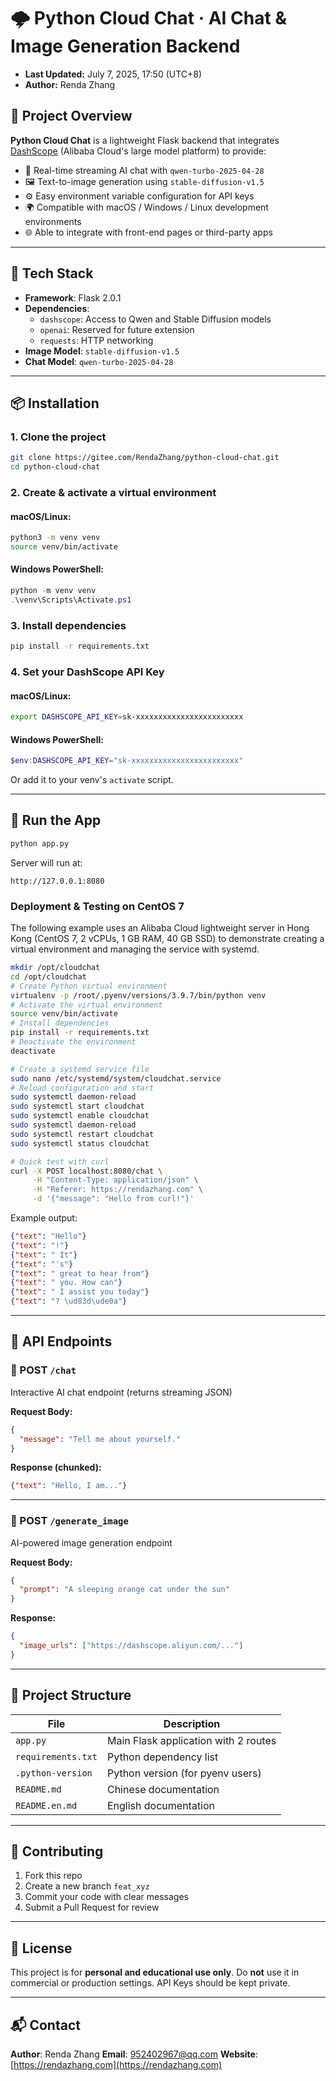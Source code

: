 # 🌩️ Python Cloud Chat · AI Chat & Image Generation Backend

* **Last Updated:** July 7, 2025, 17:50 (UTC+8)
* **Author:** Renda Zhang

## 📝 Project Overview

**Python Cloud Chat** is a lightweight Flask backend that integrates [DashScope](https://dashscope.aliyun.com/) (Alibaba Cloud's large model platform) to provide:

- 🤖 Real-time streaming AI chat with `qwen-turbo-2025-04-28`
- 🖼️ Text-to-image generation using `stable-diffusion-v1.5`
- ⚙️ Easy environment variable configuration for API keys
- 🌍 Compatible with macOS / Windows / Linux development environments
- 🌐 Able to integrate with front-end pages or third-party apps

---

## 🧱 Tech Stack

- **Framework**: Flask 2.0.1
- **Dependencies**:
  - `dashscope`: Access to Qwen and Stable Diffusion models
  - `openai`: Reserved for future extension
  - `requests`: HTTP networking
- **Image Model**: `stable-diffusion-v1.5`
- **Chat Model**: `qwen-turbo-2025-04-28`

---

## 📦 Installation

### 1. Clone the project
```bash
git clone https://gitee.com/RendaZhang/python-cloud-chat.git
cd python-cloud-chat
````

### 2. Create & activate a virtual environment

#### macOS/Linux:

```bash
python3 -m venv venv
source venv/bin/activate
```

#### Windows PowerShell:

```powershell
python -m venv venv
.\venv\Scripts\Activate.ps1
```

### 3. Install dependencies

```bash
pip install -r requirements.txt
```

### 4. Set your DashScope API Key

#### macOS/Linux:

```bash
export DASHSCOPE_API_KEY=sk-xxxxxxxxxxxxxxxxxxxxxxxx
```

#### Windows PowerShell:

```powershell
$env:DASHSCOPE_API_KEY="sk-xxxxxxxxxxxxxxxxxxxxxxxx"
```

Or add it to your venv's `activate` script.

---

## 🚀 Run the App

```bash
python app.py
```

Server will run at:

```
http://127.0.0.1:8080
```

### Deployment & Testing on CentOS 7
The following example uses an Alibaba Cloud lightweight server in Hong Kong (CentOS 7, 2 vCPUs, 1 GB RAM, 40 GB SSD) to demonstrate creating a virtual environment and managing the service with systemd.

```bash
mkdir /opt/cloudchat
cd /opt/cloudchat
# Create Python virtual environment
virtualenv -p /root/.pyenv/versions/3.9.7/bin/python venv
# Activate the virtual environment
source venv/bin/activate
# Install dependencies
pip install -r requirements.txt
# Deactivate the environment
deactivate

# Create a systemd service file
sudo nano /etc/systemd/system/cloudchat.service
# Reload configuration and start
sudo systemctl daemon-reload
sudo systemctl start cloudchat
sudo systemctl enable cloudchat
sudo systemctl daemon-reload
sudo systemctl restart cloudchat
sudo systemctl status cloudchat

# Quick test with curl
curl -X POST localhost:8080/chat \
     -H "Content-Type: application/json" \
     -H "Referer: https://rendazhang.com" \
     -d '{"message": "Hello from curl!"}'
```
Example output:
```json
{"text": "Hello"}
{"text": "!"}
{"text": " It"}
{"text": "'s"}
{"text": " great to hear from"}
{"text": " you. How can"}
{"text": " I assist you today"}
{"text": "? \ud83d\ude0a"}
```
---

## 📡 API Endpoints

### 🔹 POST `/chat`

Interactive AI chat endpoint (returns streaming JSON)

**Request Body:**

```json
{
  "message": "Tell me about yourself."
}
```

**Response (chunked):**

```json
{"text": "Hello, I am..."}
```

---

### 🔹 POST `/generate_image`

AI-powered image generation endpoint

**Request Body:**

```json
{
  "prompt": "A sleeping orange cat under the sun"
}
```

**Response:**

```json
{
  "image_urls": ["https://dashscope.aliyun.com/..."]
}
```

---

## 📁 Project Structure

| File               | Description                          |
| ------------------ | ------------------------------------ |
| `app.py`           | Main Flask application with 2 routes |
| `requirements.txt` | Python dependency list               |
| `.python-version`  | Python version (for pyenv users)     |
| `README.md`        | Chinese documentation                |
| `README.en.md`     | English documentation                |

---

## 🙌 Contributing

1. Fork this repo
2. Create a new branch `feat_xyz`
3. Commit your code with clear messages
4. Submit a Pull Request for review

---

## 🔐 License

This project is for **personal and educational use only**.
Do **not** use it in commercial or production settings. API Keys should be kept private.

---

## 📬 Contact

**Author**: Renda Zhang
**Email**: [952402967@qq.com](mailto:952402967@qq.com)
**Website**: [https://rendazhang.com](https://rendazhang.com)
